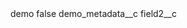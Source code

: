 <?xml version="1.0" encoding="UTF-8"?>
<CustomMetadata xmlns="http://soap.sforce.com/2006/04/metadata" xmlns:xsi="http://www.w3.org/2001/XMLSchema-instance">
    <label>demo</label>
    <protected>false</protected>
    <values>
        <field>demo_metadata__c</field>
        <value xsi:nil="true"/>
    </values>
    <values>
        <field>field2__c</field>
        <value xsi:nil="true"/>
    </values>
</CustomMetadata>
